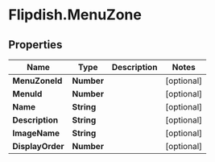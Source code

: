 # Flipdish.MenuZone

## Properties

Name | Type | Description | Notes
------------ | ------------- | ------------- | -------------
**MenuZoneId** | **Number** |  | [optional] 
**MenuId** | **Number** |  | [optional] 
**Name** | **String** |  | [optional] 
**Description** | **String** |  | [optional] 
**ImageName** | **String** |  | [optional] 
**DisplayOrder** | **Number** |  | [optional] 



